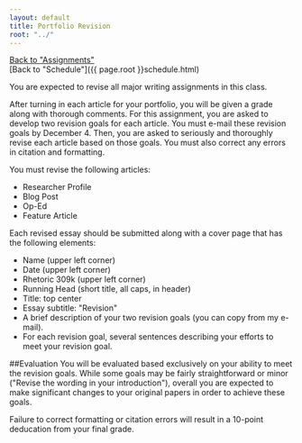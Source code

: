 ```yaml
---
layout: default
title: Portfolio Revision
root: "../"
---
```

[Back to "Assignments"](index.html)  
[Back to "Schedule"]({{ page.root }}schedule.html)  

You are expected to revise all major writing assignments in this class.

After turning in each article for your portfolio, you will be given a grade along with thorough comments. For this assignment, you are asked to develop two revision goals for each article. You must e-mail these revision goals by December 4. Then, you are asked to seriously and thoroughly revise each article based on those goals. You must also correct any errors in citation and formatting.

You must revise the following articles:
* Researcher Profile
* Blog Post
* Op-Ed
* Feature Article

Each revised essay should be submitted along with a cover page that has the following elements:
* Name (upper left corner)
* Date (upper left corner)
* Rhetoric 309k (upper left corner)
* Running Head (short title, all caps, in header)
* Title: top center
* Essay subtitle: "Revision"
* A brief description of your two revision goals (you can copy from my e-mail).
* For each revision goal, several sentences describing your efforts to meet your revision goal.  

##Evaluation
You will be evaluated based exclusively on your ability to meet the revision goals. While some goals may be fairly straightforward or minor ("Revise the wording in your introduction"), overall you are expected to make significant changes to your original papers in order to achieve these goals.

Failure to correct formatting or citation errors will result in a 10-point deducation from your final grade.